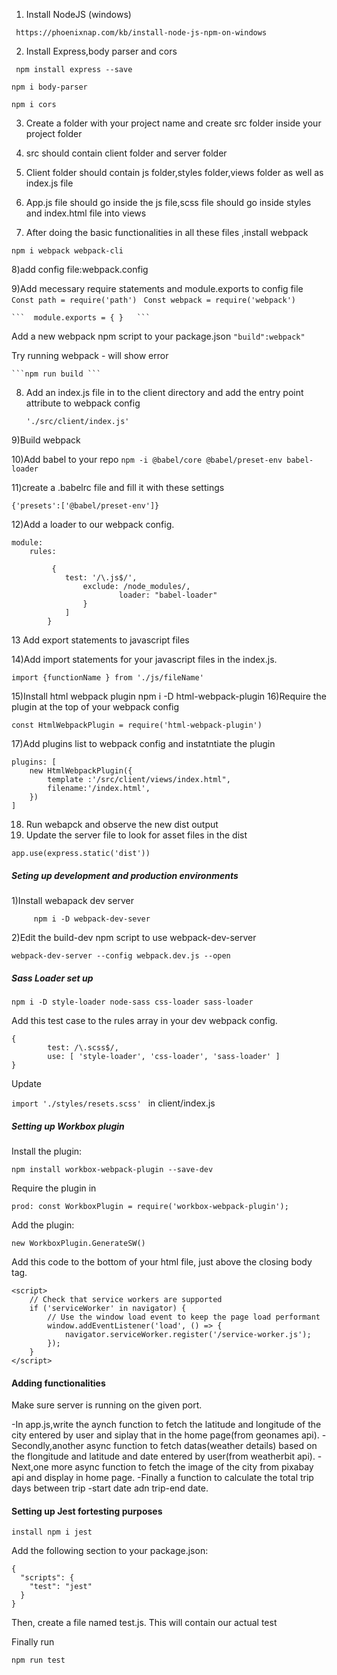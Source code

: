 
1) Install NodeJS (windows)

``` https://phoenixnap.com/kb/install-node-js-npm-on-windows```


2) Install Express,body parser and cors

 ``` npm install express --save```

 ```npm i body-parser```

 ```npm i cors```


3) Create a folder with your project name and create src folder inside your project folder

4) src should contain client folder and server folder

5) Client folder should contain js folder,styles folder,views folder as well as index.js file

6)  App.js file should go inside the js file,scss file should go inside styles and index.html file into views
7) After doing the basic functionalities in all these files ,install webpack 

 ``` npm i webpack webpack-cli ```

8)add config file:webpack.config

9)Add mecessary require statements and module.exports to config file
```  Const path = require('path') ```
```  Const webpack = require('webpack') ```

    ```  module.exports = { }   ```


Add a new webpack npm script to your package.json
	```	"build":webpack"  ```

Try running webpack - will show error

	```npm run build ```

8)  Add an index.js file in to the client directory and add the entry point attribute to webpack config

       ``` './src/client/index.js'  ```

9)Build webpack

10)Add babel to your repo 
``` npm -i @babel/core @babel/preset-env babel-loader ```

11)create a .babelrc file and fill it with these settings

```{'presets':['@babel/preset-env']}```

12)Add a loader to our webpack config.	


``` 
module:
    rules: 

       	 {
           	test: '/\.js$/',
            	exclude: /node_modules/,
            			loader: "babel-loader"
        		}
    		]
		} 
```
13 Add export statements to javascript files

14)Add import statements for your javascript files in the index.js.

 ```import {functionName } from './js/fileName'```

15)Install html webpack plugin
npm  i -D html-webpack-plugin
16)Require the plugin at the top of your webpack config

```const HtmlWebpackPlugin = require('html-webpack-plugin')```

17)Add plugins list to webpack config and instatntiate the plugin
```
plugins: [
	new HtmlWebpackPlugin({
		template :'/src/client/views/index.html",
		filename:'/index.html',
	})
]
```
18) Run webapck and observe the new dist output
19) Update the server file to look for asset files in the dist 

```app.use(express.static('dist'))```

##### Seting up development and production environments


1)Install webapack dev server

```
     npm i -D webpack-dev-sever
```
2)Edit the build-dev npm script to use webpack-dev-server

```
webpack-dev-server --config webpack.dev.js --open
```

##### Sass Loader set up


```
npm i -D style-loader node-sass css-loader sass-loader
```
Add this test case to the rules array in your dev webpack config.
```
{
        test: /\.scss$/,
        use: [ 'style-loader', 'css-loader', 'sass-loader' ]
}
```

Update 

```import './styles/resets.scss' ```
 in client/index.js

##### Setting up Workbox plugin

Install the plugin: 

``` npm install workbox-webpack-plugin --save-dev ```

Require the plugin in 

``` prod: const WorkboxPlugin = require('workbox-webpack-plugin'); ```

Add the plugin: 

```new WorkboxPlugin.GenerateSW()```

Add this code to the bottom of your html file, just above the closing body tag.

```
<script>
    // Check that service workers are supported
    if ('serviceWorker' in navigator) {
        // Use the window load event to keep the page load performant
        window.addEventListener('load', () => {
            navigator.serviceWorker.register('/service-worker.js');
        });
    }
</script>
```
#### Adding functionalities

Make sure server is running on the given port.

-In app.js,write the aynch function to fetch the latitude and longitude of the city entered by user and siplay that in the home page(from geonames api).
-Secondly,another async function to fetch datas(weather details) based on the flongitude and latitude and date entered by user(from weatherbit api).
-Next,one more async function to fetch the image of the city from pixabay api and display in home page.
-Finally a function to calculate the total trip days between trip -start date adn trip-end date.

#### Setting up Jest fortesting purposes

```install npm i jest```

Add the following section to your package.json:

```
{
  "scripts": {
    "test": "jest"
  }
}
```

Then, create a file named test.js. This will contain our actual test

Finally run

``` npm run test ```
